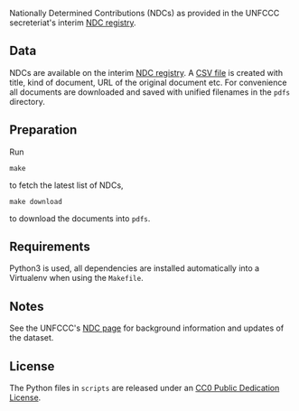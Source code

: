 Nationally Determined Contributions (NDCs) as provided in the UNFCCC
secreteriat's interim
[NDC registry](http://www4.unfccc.int/ndcregistry/Pages/Home.aspx).

## Data

NDCs are available on the interim [NDC registry](http://www4.unfccc.int/ndcregistry/Pages/Home.aspx).
A [CSV file](data/ndcs.csv) is created with title, kind of document, URL of the
original document etc. For convenience all documents are downloaded and saved with
unified filenames in the `pdfs` directory.

## Preparation

Run

    make

to fetch the latest list of NDCs,

    make download

to download the documents into `pdfs`.

## Requirements

Python3 is used, all dependencies are installed automatically into a Virtualenv
when using the `Makefile`.

## Notes

See the UNFCCC's [NDC page](http://unfccc.int/focus/ndc_registry/items/9433.php)
for background information and updates of the dataset.

## License

The Python files in `scripts` are released under an
[CC0 Public Dedication License](https://creativecommons.org/publicdomain/zero/1.0/).
